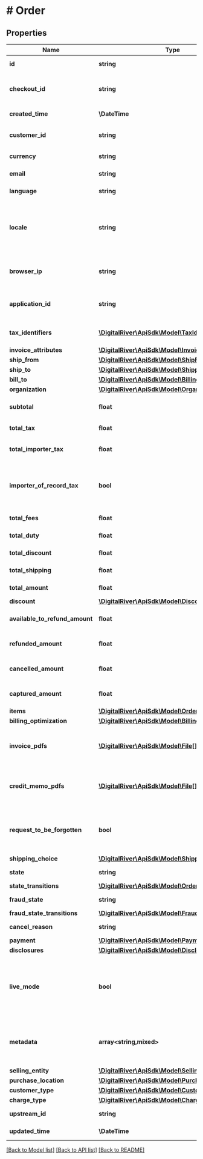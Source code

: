 # # Order

## Properties

Name | Type | Description | Notes
------------ | ------------- | ------------- | -------------
**id** | **string** | The unique identifier for the order. | [optional] [readonly]
**checkout_id** | **string** | The unique identifier of the checkout submitted to create the order. | [optional]
**created_time** | **\DateTime** | Time at which the order was created. | [optional] [readonly]
**customer_id** | **string** | The identifier of the customer associated with this order. | [optional]
**currency** | **string** | A three-letter ISO currency code. | [optional]
**email** | **string** | The customer&#39;s email address. | [optional]
**language** | **string** | The assigned language. | [optional]
**locale** | **string** | A designator that combines the two-letter ISO 639-1 language code with the ISO 3166-1 alpha-2 country code. | [optional]
**browser_ip** | **string** | The IP address of the browser used by the customer when placing the order. | [optional]
**application_id** | **string** | An arbitrary string identifier that can be used to track the application type. | [optional] [readonly]
**tax_identifiers** | [**\DigitalRiver\ApiSdk\Model\TaxIdentifier[]**](TaxIdentifier.md) | A list of the tax identifiers applied to this order. | [optional]
**invoice_attributes** | [**\DigitalRiver\ApiSdk\Model\InvoiceAttributes**](InvoiceAttributes.md) |  | [optional]
**ship_from** | [**\DigitalRiver\ApiSdk\Model\ShipFrom**](ShipFrom.md) |  | [optional]
**ship_to** | [**\DigitalRiver\ApiSdk\Model\Shipping**](Shipping.md) |  | [optional]
**bill_to** | [**\DigitalRiver\ApiSdk\Model\Billing**](Billing.md) |  | [optional]
**organization** | [**\DigitalRiver\ApiSdk\Model\Organization**](Organization.md) |  | [optional]
**subtotal** | **float** | Represents the total order amount exclusive of tax. | [optional] [readonly]
**total_tax** | **float** | Represents the total tax amount. | [optional] [readonly]
**total_importer_tax** | **float** | Represents the total tax amount from the importer of record. | [optional]
**importer_of_record_tax** | **bool** | If &lt;code&gt;true&lt;/code&gt;, indicates that the tax amount is paid by the importer of record. | [optional] [readonly]
**total_fees** | **float** | Represents the total fee amount. | [optional] [readonly]
**total_duty** | **float** | Represents the total duty amount. | [optional] [readonly]
**total_discount** | **float** | Represents the total discount amount. | [optional] [readonly]
**total_shipping** | **float** | Represents the total shipping amount. | [optional] [readonly]
**total_amount** | **float** | Represents the total charge amount. | [optional] [readonly]
**discount** | [**\DigitalRiver\ApiSdk\Model\Discount**](Discount.md) |  | [optional]
**available_to_refund_amount** | **float** | The available to refund amount at the order-level. | [optional]
**refunded_amount** | **float** | Represents the total payment amount refunded. | [optional] [readonly]
**cancelled_amount** | **float** | Represents the total payment amount cancelled. | [optional] [readonly]
**captured_amount** | **float** | Represents the total payment amount captured. | [optional] [readonly]
**items** | [**\DigitalRiver\ApiSdk\Model\OrderItem[]**](OrderItem.md) |  | [optional]
**billing_optimization** | [**\DigitalRiver\ApiSdk\Model\BillingOptimization**](BillingOptimization.md) |  | [optional]
**invoice_pdfs** | [**\DigitalRiver\ApiSdk\Model\File[]**](File.md) | An array of links to downloadable PDF invoices. If no invoices exist yet, the array is null. | [optional]
**credit_memo_pdfs** | [**\DigitalRiver\ApiSdk\Model\File[]**](File.md) | An array of links to downloadable PDF credit memos. If no credit memos exist yet, the array is null. | [optional]
**request_to_be_forgotten** | **bool** | If &lt;code&gt;true&lt;/code&gt; indicates a user placing an order has requested this order be forgotten. | [optional] [default to false]
**shipping_choice** | [**\DigitalRiver\ApiSdk\Model\ShippingChoice**](ShippingChoice.md) |  | [optional]
**state** | **string** | The current order state. | [optional] [readonly]
**state_transitions** | [**\DigitalRiver\ApiSdk\Model\OrderStateTransitions**](OrderStateTransitions.md) |  | [optional]
**fraud_state** | **string** | The fraud review state. | [optional] [readonly]
**fraud_state_transitions** | [**\DigitalRiver\ApiSdk\Model\FraudStateTransitions**](FraudStateTransitions.md) |  | [optional]
**cancel_reason** | **string** | Indicates the reason for the cancellation. | [optional]
**payment** | [**\DigitalRiver\ApiSdk\Model\Payments**](Payments.md) |  | [optional]
**disclosures** | [**\DigitalRiver\ApiSdk\Model\DisclosureDetails**](DisclosureDetails.md) |  | [optional]
**live_mode** | **bool** | Has the value &lt;code&gt;true&lt;/code&gt; if the object exists in live mode or the value &lt;code&gt;false&lt;/code&gt; if the object exists in test mode. | [optional]
**metadata** | **array<string,mixed>** | Key-value pairs used to store additional data. Value can be string, boolean or integer types. | [optional]
**selling_entity** | [**\DigitalRiver\ApiSdk\Model\SellingEntity**](SellingEntity.md) |  | [optional]
**purchase_location** | [**\DigitalRiver\ApiSdk\Model\PurchaseLocation**](PurchaseLocation.md) |  | [optional]
**customer_type** | [**\DigitalRiver\ApiSdk\Model\CustomerType**](CustomerType.md) |  | [optional]
**charge_type** | [**\DigitalRiver\ApiSdk\Model\ChargeType**](ChargeType.md) |  | [optional]
**upstream_id** | **string** | The upstream identifier. | [optional]
**updated_time** | **\DateTime** | Time at which the order was created. | [optional] [readonly]

[[Back to Model list]](../../README.md#models) [[Back to API list]](../../README.md#endpoints) [[Back to README]](../../README.md)
